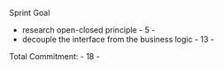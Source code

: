 Sprint Goal

 - research open-closed principle - 5 -
 - decouple the interface from the business logic - 13 -

Total Commitment: - 18 -
